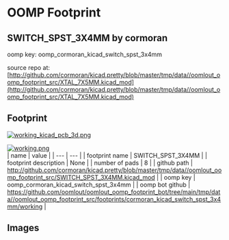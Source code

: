 # OOMP Footprint  
## SWITCH_SPST_3X4MM  by cormoran  
  
oomp key: oomp_cormoran_kicad_switch_spst_3x4mm  
  
source repo at: [http://github.com/cormoran/kicad.pretty/blob/master/tmp/data//oomlout_oomp_footprint_src/XTAL_7X5MM.kicad_mod](http://github.com/cormoran/kicad.pretty/blob/master/tmp/data//oomlout_oomp_footprint_src/XTAL_7X5MM.kicad_mod)  
## Footprint  
  
[![working_kicad_pcb_3d.png](working_kicad_pcb_3d_600.png)](working_kicad_pcb_3d.png)  
  
[![working.png](working_600.png)](working.png)  
| name | value | 
| --- | --- | 
| footprint name | SWITCH_SPST_3X4MM | 
| footprint description | None | 
| number of pads | 8 | 
| github path | http://github.com/cormoran/kicad.pretty/blob/master/tmp/data//oomlout_oomp_footprint_src/SWITCH_SPST_3X4MM.kicad_mod | 
| oomp key | oomp_cormoran_kicad_switch_spst_3x4mm | 
| oomp bot github | https://github.com/oomlout/oomlout_oomp_footprint_bot/tree/main/tmp/data//oomlout_oomp_footprint_src/footprints/cormoran_kicad_switch_spst_3x4mm/working | 
## Images  
